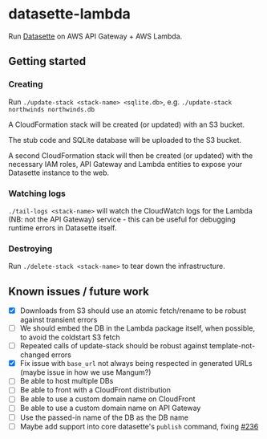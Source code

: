 # datasette-lambda

Run [Datasette](https://github.com/simonw/datasette) on AWS API Gateway + AWS Lambda.

## Getting started

### Creating

Run `./update-stack <stack-name> <sqlite.db>`, e.g. `./update-stack northwinds northwinds.db`

A CloudFormation stack will be created (or updated) with an S3 bucket.

The stub code and SQLite database will be uploaded to the S3 bucket.

A second CloudFormation stack will then be created (or updated) with the necessary
IAM roles, API Gateway and Lambda entities to expose your Datasette instance
to the web.

### Watching logs

`./tail-logs <stack-name>` will watch the CloudWatch logs for the Lambda (NB: not the API Gateway) service - this can be useful for debugging runtime errors in Datasette itself.

### Destroying

Run `./delete-stack <stack-name>` to tear down the infrastructure.

## Known issues / future work

- [x] Downloads from S3 should use an atomic fetch/rename to be robust against transient errors
- [ ] We should embed the DB in the Lambda package itself, when possible, to avoid the coldstart S3 fetch
- [ ] Repeated calls of update-stack should be robust against template-not-changed errors
- [x] Fix issue with `base_url` not always being respected in generated URLs (maybe issue in how we use Mangum?)
- [ ] Be able to host multiple DBs
- [ ] Be able to front with a CloudFront distribution
- [ ] Be able to use a custom domain name on CloudFront
- [ ] Be able to use a custom domain name on API Gateway
- [ ] Use the passed-in name of the DB as the DB name
- [ ] Maybe add support into core datasette's `publish` command, fixing [#236](https://github.com/simonw/datasette/issues/236)
